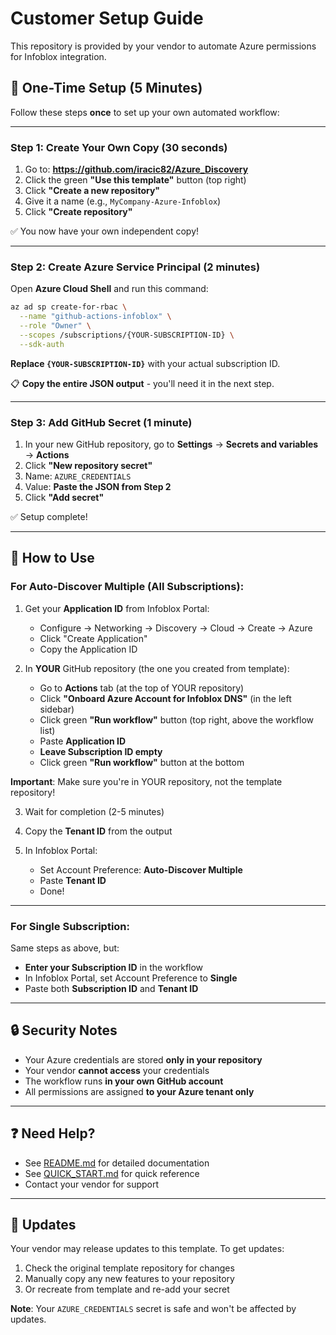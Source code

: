 # Customer Setup Guide

This repository is provided by your vendor to automate Azure permissions for Infoblox integration.

## 🚀 One-Time Setup (5 Minutes)

Follow these steps **once** to set up your own automated workflow:

---

### Step 1: Create Your Own Copy (30 seconds)

1. Go to: **https://github.com/iracic82/Azure_Discovery**
2. Click the green **"Use this template"** button (top right)
3. Click **"Create a new repository"**
4. Give it a name (e.g., `MyCompany-Azure-Infoblox`)
5. Click **"Create repository"**

✅ You now have your own independent copy!

---

### Step 2: Create Azure Service Principal (2 minutes)

Open **Azure Cloud Shell** and run this command:

```bash
az ad sp create-for-rbac \
  --name "github-actions-infoblox" \
  --role "Owner" \
  --scopes /subscriptions/{YOUR-SUBSCRIPTION-ID} \
  --sdk-auth
```

**Replace `{YOUR-SUBSCRIPTION-ID}`** with your actual subscription ID.

📋 **Copy the entire JSON output** - you'll need it in the next step.

---

### Step 3: Add GitHub Secret (1 minute)

1. In your new GitHub repository, go to **Settings** → **Secrets and variables** → **Actions**
2. Click **"New repository secret"**
3. Name: `AZURE_CREDENTIALS`
4. Value: **Paste the JSON from Step 2**
5. Click **"Add secret"**

✅ Setup complete!

---

## 🎯 How to Use

### For Auto-Discover Multiple (All Subscriptions):

1. Get your **Application ID** from Infoblox Portal:
   - Configure → Networking → Discovery → Cloud → Create → Azure
   - Click "Create Application"
   - Copy the Application ID

2. In **YOUR** GitHub repository (the one you created from template):
   - Go to **Actions** tab (at the top of YOUR repository)
   - Click **"Onboard Azure Account for Infoblox DNS"** (in the left sidebar)
   - Click green **"Run workflow"** button (top right, above the workflow list)
   - Paste **Application ID**
   - **Leave Subscription ID empty**
   - Click green **"Run workflow"** button at the bottom

**Important**: Make sure you're in YOUR repository, not the template repository!

3. Wait for completion (2-5 minutes)

4. Copy the **Tenant ID** from the output

5. In Infoblox Portal:
   - Set Account Preference: **Auto-Discover Multiple**
   - Paste **Tenant ID**
   - Done!

---

### For Single Subscription:

Same steps as above, but:
- **Enter your Subscription ID** in the workflow
- In Infoblox Portal, set Account Preference to **Single**
- Paste both **Subscription ID** and **Tenant ID**

---

## 🔒 Security Notes

- Your Azure credentials are stored **only in your repository**
- Your vendor **cannot access** your credentials
- The workflow runs **in your own GitHub account**
- All permissions are assigned **to your Azure tenant only**

---

## ❓ Need Help?

- See [README.md](README.md) for detailed documentation
- See [QUICK_START.md](QUICK_START.md) for quick reference
- Contact your vendor for support

---

## 🔄 Updates

Your vendor may release updates to this template. To get updates:

1. Check the original template repository for changes
2. Manually copy any new features to your repository
3. Or recreate from template and re-add your secret

**Note**: Your `AZURE_CREDENTIALS` secret is safe and won't be affected by updates.
